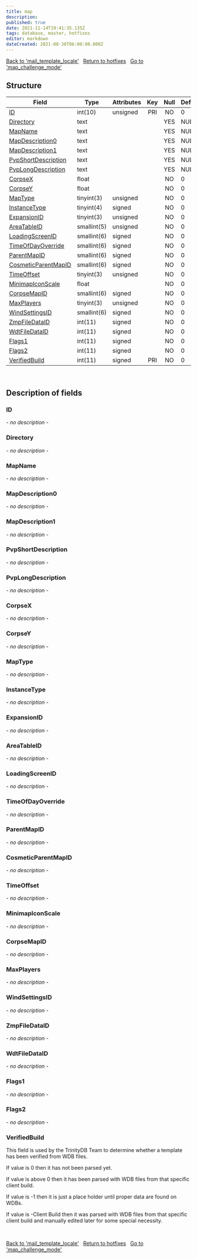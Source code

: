 ```yaml
---
title: map
description: 
published: true
date: 2021-11-14T19:41:35.135Z
tags: database, master, hotfixes
editor: markdown
dateCreated: 2021-08-30T06:00:00.000Z
---
```


<a href="https://trinitycore.info/en/database/master/hotfixes/mail_template_locale" class="mt-5 v-btn v-btn--depressed v-btn--flat v-btn--outlined theme--light v-size--default darkblue--text text--lighten-3"><span class="v-btn__content"><i aria-hidden="true" class="v-icon notranslate v-icon--left mdi mdi-arrow-left theme--light"></i><span>Back to 'mail_template_locale'</span></span></a>&nbsp;&nbsp;&nbsp;<a href="https://trinitycore.info/en/database/master/hotfixes/home" class="mt-5 v-btn v-btn--depressed v-btn--flat v-btn--outlined theme--light v-size--default darkblue--text text--lighten-3"><span class="v-btn__content"><i aria-hidden="true" class="v-icon notranslate v-icon--left mdi mdi-home-outline theme--light"></i><span>Return to hotfixes</span></span></a>&nbsp;&nbsp;&nbsp;<a href="https://trinitycore.info/en/database/master/hotfixes/map_challenge_mode" class="mt-5 v-btn v-btn--depressed v-btn--flat v-btn--outlined theme--light v-size--default darkblue--text text--lighten-3"><span class="v-btn__content"><span>Go to 'map_challenge_mode'</span><i aria-hidden="true" class="v-icon notranslate v-icon--right mdi mdi-arrow-right theme--light"></i></span></a>

## Structure

| Field | Type | Attributes | Key | Null | Default | Extra | Comment |
| --- | --- | --- | :---: | :---: | --- | --- | --- |
| [ID](#id) | int(10) | unsigned | PRI | NO | 0 |  |  |
| [Directory](#directory) | text |  |  | YES | NULL |  |  |
| [MapName](#mapname) | text |  |  | YES | NULL |  |  |
| [MapDescription0](#mapdescription0) | text |  |  | YES | NULL |  |  |
| [MapDescription1](#mapdescription1) | text |  |  | YES | NULL |  |  |
| [PvpShortDescription](#pvpshortdescription) | text |  |  | YES | NULL |  |  |
| [PvpLongDescription](#pvplongdescription) | text |  |  | YES | NULL |  |  |
| [CorpseX](#corpsex) | float |  |  | NO | 0 |  |  |
| [CorpseY](#corpsey) | float |  |  | NO | 0 |  |  |
| [MapType](#maptype) | tinyint(3) | unsigned |  | NO | 0 |  |  |
| [InstanceType](#instancetype) | tinyint(4) | signed |  | NO | 0 |  |  |
| [ExpansionID](#expansionid) | tinyint(3) | unsigned |  | NO | 0 |  |  |
| [AreaTableID](#areatableid) | smallint(5) | unsigned |  | NO | 0 |  |  |
| [LoadingScreenID](#loadingscreenid) | smallint(6) | signed |  | NO | 0 |  |  |
| [TimeOfDayOverride](#timeofdayoverride) | smallint(6) | signed |  | NO | 0 |  |  |
| [ParentMapID](#parentmapid) | smallint(6) | signed |  | NO | 0 |  |  |
| [CosmeticParentMapID](#cosmeticparentmapid) | smallint(6) | signed |  | NO | 0 |  |  |
| [TimeOffset](#timeoffset) | tinyint(3) | unsigned |  | NO | 0 |  |  |
| [MinimapIconScale](#minimapiconscale) | float |  |  | NO | 0 |  |  |
| [CorpseMapID](#corpsemapid) | smallint(6) | signed |  | NO | 0 |  |  |
| [MaxPlayers](#maxplayers) | tinyint(3) | unsigned |  | NO | 0 |  |  |
| [WindSettingsID](#windsettingsid) | smallint(6) | signed |  | NO | 0 |  |  |
| [ZmpFileDataID](#zmpfiledataid) | int(11) | signed |  | NO | 0 |  |  |
| [WdtFileDataID](#wdtfiledataid) | int(11) | signed |  | NO | 0 |  |  |
| [Flags1](#flags1) | int(11) | signed |  | NO | 0 |  |  |
| [Flags2](#flags2) | int(11) | signed |  | NO | 0 |  |  |
| [VerifiedBuild](#verifiedbuild) | int(11) | signed | PRI | NO | 0 |  |  |
&nbsp;
## Description of fields

### ID
*- no description -*
&nbsp;

### Directory
*- no description -*
&nbsp;

### MapName
*- no description -*
&nbsp;

### MapDescription0
*- no description -*
&nbsp;

### MapDescription1
*- no description -*
&nbsp;

### PvpShortDescription
*- no description -*
&nbsp;

### PvpLongDescription
*- no description -*
&nbsp;

### CorpseX
*- no description -*
&nbsp;

### CorpseY
*- no description -*
&nbsp;

### MapType
*- no description -*
&nbsp;

### InstanceType
*- no description -*
&nbsp;

### ExpansionID
*- no description -*
&nbsp;

### AreaTableID
*- no description -*
&nbsp;

### LoadingScreenID
*- no description -*
&nbsp;

### TimeOfDayOverride
*- no description -*
&nbsp;

### ParentMapID
*- no description -*
&nbsp;

### CosmeticParentMapID
*- no description -*
&nbsp;

### TimeOffset
*- no description -*
&nbsp;

### MinimapIconScale
*- no description -*
&nbsp;

### CorpseMapID
*- no description -*
&nbsp;

### MaxPlayers
*- no description -*
&nbsp;

### WindSettingsID
*- no description -*
&nbsp;

### ZmpFileDataID
*- no description -*
&nbsp;

### WdtFileDataID
*- no description -*
&nbsp;

### Flags1
*- no description -*
&nbsp;

### Flags2
*- no description -*
&nbsp;

### VerifiedBuild
This field is used by the TrinityDB Team to determine whether a template has been verified from WDB files.

If value is 0 then it has not been parsed yet.

If value is above 0 then it has been parsed with WDB files from that specific client build.

If value is -1 then it is just a place holder until proper data are found on WDBs.

If value is -Client Build then it was parsed with WDB files from that specific client build and manually edited later for some special necessity.

&nbsp;

<a href="https://trinitycore.info/en/database/master/hotfixes/mail_template_locale" class="mt-5 v-btn v-btn--depressed v-btn--flat v-btn--outlined theme--light v-size--default darkblue--text text--lighten-3"><span class="v-btn__content"><i aria-hidden="true" class="v-icon notranslate v-icon--left mdi mdi-arrow-left theme--light"></i><span>Back to 'mail_template_locale'</span></span></a>&nbsp;&nbsp;&nbsp;<a href="https://trinitycore.info/en/database/master/hotfixes/home" class="mt-5 v-btn v-btn--depressed v-btn--flat v-btn--outlined theme--light v-size--default darkblue--text text--lighten-3"><span class="v-btn__content"><i aria-hidden="true" class="v-icon notranslate v-icon--left mdi mdi-home-outline theme--light"></i><span>Return to hotfixes</span></span></a>&nbsp;&nbsp;&nbsp;<a href="https://trinitycore.info/en/database/master/hotfixes/map_challenge_mode" class="mt-5 v-btn v-btn--depressed v-btn--flat v-btn--outlined theme--light v-size--default darkblue--text text--lighten-3"><span class="v-btn__content"><span>Go to 'map_challenge_mode'</span><i aria-hidden="true" class="v-icon notranslate v-icon--right mdi mdi-arrow-right theme--light"></i></span></a>

